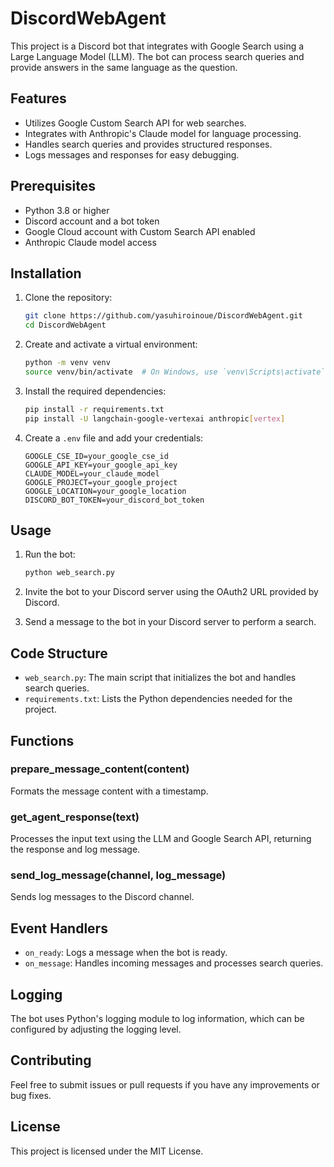 # DiscordWebAgent

This project is a Discord bot that integrates with Google Search using a Large Language Model (LLM). The bot can process search queries and provide answers in the same language as the question.

## Features

- Utilizes Google Custom Search API for web searches.
- Integrates with Anthropic's Claude model for language processing.
- Handles search queries and provides structured responses.
- Logs messages and responses for easy debugging.

## Prerequisites

- Python 3.8 or higher
- Discord account and a bot token
- Google Cloud account with Custom Search API enabled
- Anthropic Claude model access

## Installation

1. Clone the repository:
    ```bash
    git clone https://github.com/yasuhiroinoue/DiscordWebAgent.git
    cd DiscordWebAgent
    ```

2. Create and activate a virtual environment:
    ```bash
    python -m venv venv
    source venv/bin/activate  # On Windows, use `venv\Scripts\activate`
    ```

3. Install the required dependencies:
    ```bash
    pip install -r requirements.txt
    pip install -U langchain-google-vertexai anthropic[vertex]
    ```

4. Create a `.env` file and add your credentials:
    ```env
    GOOGLE_CSE_ID=your_google_cse_id
    GOOGLE_API_KEY=your_google_api_key
    CLAUDE_MODEL=your_claude_model
    GOOGLE_PROJECT=your_google_project
    GOOGLE_LOCATION=your_google_location
    DISCORD_BOT_TOKEN=your_discord_bot_token
    ```

## Usage

1. Run the bot:
    ```bash
    python web_search.py
    ```

2. Invite the bot to your Discord server using the OAuth2 URL provided by Discord.

3. Send a message to the bot in your Discord server to perform a search.

## Code Structure

- `web_search.py`: The main script that initializes the bot and handles search queries.
- `requirements.txt`: Lists the Python dependencies needed for the project.

## Functions

### prepare_message_content(content)

Formats the message content with a timestamp.

### get_agent_response(text)

Processes the input text using the LLM and Google Search API, returning the response and log message.

### send_log_message(channel, log_message)

Sends log messages to the Discord channel.

## Event Handlers

- `on_ready`: Logs a message when the bot is ready.
- `on_message`: Handles incoming messages and processes search queries.

## Logging

The bot uses Python's logging module to log information, which can be configured by adjusting the logging level.

## Contributing

Feel free to submit issues or pull requests if you have any improvements or bug fixes.

## License

This project is licensed under the MIT License.
